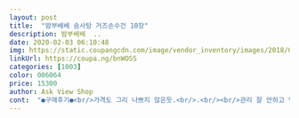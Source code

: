 ```yaml
---
layout: post 
title:  "밤부베베 솜사탕 거즈손수건 10장" 
description: 밤부베베  ..
date: 2020-02-03 06:10:48 
img: https://static.coupangcdn.com/image/vendor_inventory/images/2018/05/24/14/4/77e4c684-0656-470f-8857-60a97626a99a.jpg 
linkUrl: https://coupa.ng/bnWOSS 
categories: [1003] 
color: 006064 
price: 15300 
author: Ask View Shop 
cont:  "●구매후기●<br/>가격도 그리 나쁘지 않은듯.<br/>.<br/><br/>관리 잘 안하고 몇개월 사용하면 보풀난 부분이 까끌해져서 오래쓴 순면 가제보다 더 촉감이 안좋아집니다.<br/> 그래도 어쨌는 기분 전환용으로는 괜찮네용.<br/><br/>단점은 밤부는 삶으면 완전 거칠거칠해져요 ㅠㅠ가제인데 삶을 수 없어서 끓는 물 부어 분유냄새 뺐는데 그도 시간이 없어서 때려치고 그냥 세탁기에 40도로 돌립니다.<br/> 관리가 넘 힘드네요 ~~ 그래서 별하나 뺍니다.<br/><br/>부들부들한거 사고싶어서 샀어요 벌써 두번째 구매네요... <br/><br/>주로 면손수건을 사두었고 거즈 손수건은 어디서인지 두장 받은 밤부베베가 다였는데 소재가 너무 부들부들하고 거침이 없어서 아기 입 안이랑 얼굴 닦아주고 하는데 면보다 더 좋더라구요~ 아가가 부담을 덜 느낄거 같은 생각에 구매했습니다.<br/><br/>첫째가 워낙 잘 게워내고 콧물 감기도 자주 걸려 요긴하게 쓴 밤부베베.<br/> 둘째 출산 준비에도 어김없이 구매를 했습니다.<br/> 먼지가 워낙 많아 세탁을 세번이나 했어요.<br/> 세탁망에 넣고 두번 그냥 한번.<br/>.<br/> 마지막으로 건조기가 있다면 송풍모드로 말려주면 오랫동안 구김없이 사용이 가능하다고 하는데 아쉽게도 건조기가 없어 그렇게 쓰지는 못하고 있습니다.<br/> 먼지가 많고 구김이 심한 것은 사실이지만 부드러움은 견줄 손수건이 없기에 구매하였습니다.<br/><br/>촉감 좋은건 다른 가제 손수건 보다 월등하고요<br/>" 
---
```

